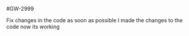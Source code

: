 #GW-2999

Fix changes in the code as soon as possible
I made the changes to the code now its working
